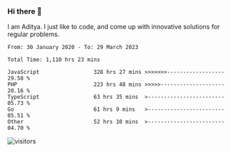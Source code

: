 ### Hi there 👋

I am Aditya. I just like to code, and come up with innovative solutions for regular problems.

<!--START_SECTION:waka-->

```text
From: 30 January 2020 - To: 29 March 2023

Total Time: 1,110 hrs 23 mins

JavaScript                 328 hrs 27 mins >>>>>>>------------------   29.58 %
PHP                        223 hrs 48 mins >>>>>--------------------   20.16 %
TypeScript                 63 hrs 35 mins  >------------------------   05.73 %
Go                         61 hrs 9 mins   >------------------------   05.51 %
Other                      52 hrs 10 mins  >------------------------   04.70 %
```

<!--END_SECTION:waka-->

![visitors](https://visitor-badge.glitch.me/badge?page_id=BrainBuzzer.visitor-badge&left_color=green&right_color=red)
